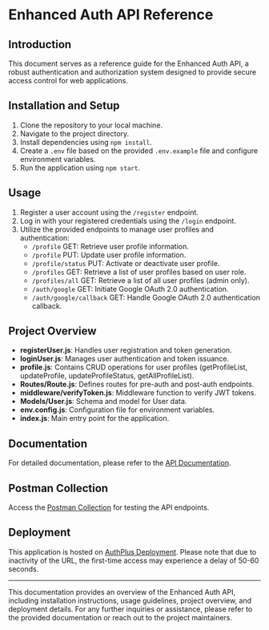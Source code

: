 # Enhanced Auth API Reference

## Introduction
This document serves as a reference guide for the Enhanced Auth API, a robust authentication and authorization system designed to provide secure access control for web applications.

## Installation and Setup
1. Clone the repository to your local machine.
2. Navigate to the project directory.
3. Install dependencies using `npm install`.
4. Create a `.env` file based on the provided `.env.example` file and configure environment variables.
5. Run the application using `npm start`.

## Usage
1. Register a user account using the `/register` endpoint.
2. Log in with your registered credentials using the `/login` endpoint.
3. Utilize the provided endpoints to manage user profiles and authentication:
   - `/profile` GET: Retrieve user profile information.
   - `/profile` PUT: Update user profile information.
   - `/profile/status` PUT: Activate or deactivate user profile.
   - `/profiles` GET: Retrieve a list of user profiles based on user role.
   - `/profiles/all` GET: Retrieve a list of all user profiles (admin only).
   - `/auth/google` GET: Initiate Google OAuth 2.0 authentication.
   - `/auth/google/callback` GET: Handle Google OAuth 2.0 authentication callback.

## Project Overview
- **registerUser.js**: Handles user registration and token generation.
- **loginUser.js**: Manages user authentication and token issuance.
- **profile.js**: Contains CRUD operations for user profiles (getProfileList, updateProfile, updateProfileStatus, getAllProfileList).
- **Routes/Route.js**: Defines routes for pre-auth and post-auth endpoints.
- **middleware/verifyToken.js**: Middleware function to verify JWT tokens.
- **Models/User.js**: Schema and model for User data.
- **env.config.js**: Configuration file for environment variables.
- **index.js**: Main entry point for the application.

## Documentation
For detailed documentation, please refer to the [API Documentation](https://docs.google.com/document/d/1m1pCd1ZOTXjORR9HZHn7vAx2HrvXlATq9Bc2rwixmJQ/edit?usp=sharing).

## Postman Collection
Access the [Postman Collection](https://www.postman.com/descent-module-cosmologist-51137549/workspace/enhanched-authentication-api/request/21309452-48957a52-752e-4dc0-b59f-72bd5aa24410) for testing the API endpoints.

## Deployment
This application is hosted on [AuthPlus Deployment](https://enhanced-authentication-api-0mtk.onrender.com/). Please note that due to inactivity of the URL, the first-time access may experience a delay of 50-60 seconds.

---
This documentation provides an overview of the Enhanced Auth API, including installation instructions, usage guidelines, project overview, and deployment details. For any further inquiries or assistance, please refer to the provided documentation or reach out to the project maintainers.
